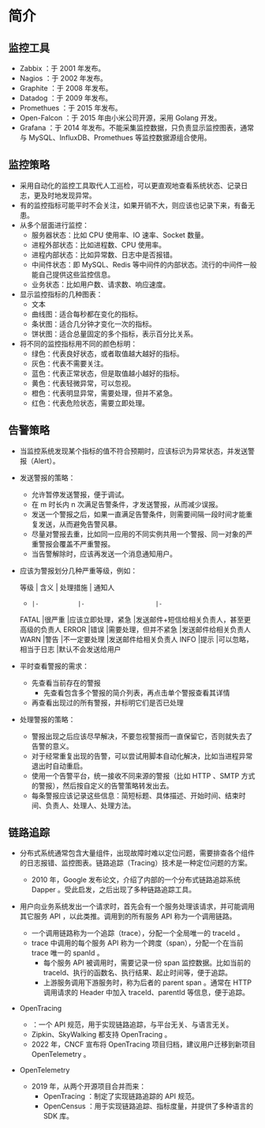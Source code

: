 # 简介

## 监控工具

- Zabbix ：于 2001 年发布。
- Nagios ：于 2002 年发布。
- Graphite ：于 2008 年发布。
- Datadog ：于 2009 年发布。
- Promethues ：于 2015 年发布。
- Open-Falcon ：于 2015 年由小米公司开源，采用 Golang 开发。
- Grafana ：于 2014 年发布。不能采集监控数据，只负责显示监控图表，通常与 MySQL、InfluxDB、Promethues 等监控数据源组合使用。

## 监控策略

- 采用自动化的监控工具取代人工巡检，可以更直观地查看系统状态、记录日志，更及时地发现异常。
- 有的监控指标可能平时不会关注，如果开销不大，则应该也记录下来，有备无患。
- 从多个层面进行监控：
  - 服务器状态：比如 CPU 使用率、IO 速率、Socket 数量。
  - 进程外部状态：比如进程数、CPU 使用率。
  - 进程内部状态：比如异常数、日志中是否报错。
  - 中间件状态：即 MySQL、Redis 等中间件的内部状态。流行的中间件一般能自己提供这些监控信息。
  - 业务状态：比如用户数、请求数、响应速度。
- 显示监控指标的几种图表：
  - 文本
  - 曲线图：适合每秒都在变化的指标。
  - 条状图：适合几分钟才变化一次的指标。
  - 饼状图：适合总量固定的多个指标，表示百分比关系。
- 将不同的监控指标用不同的颜色标明：
  - 绿色：代表良好状态，或者取值越大越好的指标。
  - 灰色：代表不需要关注。
  - 蓝色：代表正常状态，但是取值越小越好的指标。
  - 黄色：代表轻微异常，可以忽视。
  - 橙色：代表明显异常，需要处理，但并不紧急。
  - 红色：代表危险状态，需要立即处理。

## 告警策略

- 当监控系统发现某个指标的值不符合预期时，应该标识为异常状态，并发送警报（Alert）。
- 发送警报的策略：
  - 允许暂停发送警报，便于调试。
  - 在 m 时长内 n 次满足告警条件，才发送警报，从而减少误报。
  - 发送一个警报之后，如果一直满足告警条件，则需要间隔一段时间才能重复发送，从而避免告警风暴。
  - 尽量对警报去重，比如同一应用的不同实例共用一个警报、同一对象的严重警报会覆盖不严重警报。
  - 当告警解除时，应该再发送一个消息通知用户。
- 应该为警报划分几种严重等级，例如：

  等级  | 含义        | 处理措施            | 通知人
  -     |-           |-                    |-
  FATAL |很严重       |应该立即处理，紧急     |发送邮件+短信给相关负责人，甚至更高级的负责人
  ERROR |错误         |需要处理，但并不紧急   |发送邮件给相关负责人
  WARN  |警告         |不一定要处理          |发送邮件给相关负责人
  INFO  |提示         |可以忽略，相当于日志   |默认不会发送给用户

- 平时查看警报的需求：
  - 先查看当前存在的警报
    - 先查看包含多个警报的简介列表，再点击单个警报查看其详情
  - 再查看出现过的所有警报，并标明它们是否已处理

- 处理警报的策略：
  - 警报出现之后应该尽早解决，不要忽视警报而一直保留它，否则就失去了告警的意义。
  - 对于经常重复出现的告警，可以尝试用脚本自动化解决，比如当进程异常退出时自动重启。
  - 使用一个告警平台，统一接收不同来源的警报（比如 HTTP 、SMTP 方式的警报），然后按自定义的告警策略转发出去。
  - 每条警报应该记录这些信息：简短标题、具体描述、开始时间、结束时间、负责人、处理人、处理方法。

## 链路追踪

- 分布式系统通常包含大量组件，出现故障时难以定位问题，需要排查各个组件的日志报错、监控图表。链路追踪（Tracing）技术是一种定位问题的方案。
  - 2010 年，Google 发布论文，介绍了内部的一个分布式链路追踪系统 Dapper 。受此启发，之后出现了多种链路追踪工具。

- 用户向业务系统发出一个请求时，首先会有一个服务处理该请求，并可能调用其它服务 API ，以此类推。调用到的所有服务 API 称为一个调用链路。
  - 一个调用链路称为一个追踪（trace），分配一个全局唯一的 traceId 。
  - trace 中调用的每个服务 API 称为一个跨度（span），分配一个在当前 trace 唯一的 spanId 。
    - 每个服务 API 被调用时，需要记录一份 span 监控数据。比如当前的 traceId、执行的函数名、执行结果、起止时间等，便于追踪。
    - 上游服务调用下游服务时，称为后者的 parent span 。通常在 HTTP 调用请求的 Header 中加入 traceId、parentId 等信息，便于追踪。

- OpenTracing
  - ：一个 API 规范，用于实现链路追踪，与平台无关、与语言无关。
  - Zipkin、SkyWalking 都支持 OpenTracing 。
  - 2022 年，CNCF 宣布将 OpenTracing 项目归档，建议用户迁移到新项目 OpenTelemetry 。
- OpenTelemetry
  - 2019 年，从两个开源项目合并而来：
    - OpenTracing ：制定了实现链路追踪的 API 规范。
    - OpenCensus ：用于实现链路追踪、指标度量，并提供了多种语言的 SDK 库。
